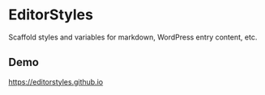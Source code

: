 # EditorStyles

Scaffold styles and variables for markdown, WordPress entry content, etc.

## Demo

https://editorstyles.github.io
